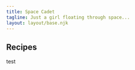 ```yaml
---
title: Space Cadet
tagline: Just a girl floating through space...
layout: layout/base.njk
---
```


<h2>Recipes</h2>

<p>test</p>

